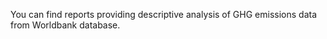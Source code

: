 
You can find reports providing descriptive analysis of GHG emissions data from Worldbank database.
